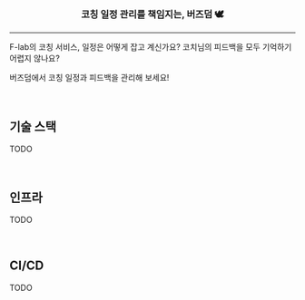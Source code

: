 <div align="center">

### 코칭 일정 관리를 책임지는, 버즈덤 🕊

</div>

---

F-lab의 코칭 서비스, 일정은 어떻게 잡고 계신가요? 코치님의 피드백을 모두 기억하기 어렵지 않나요?

버즈덤에서 코칭 일정과 피드백을 관리해 보세요!

<br>

## 기술 스택
TODO

<br>

## 인프라
TODO

<br>

## CI/CD
TODO







